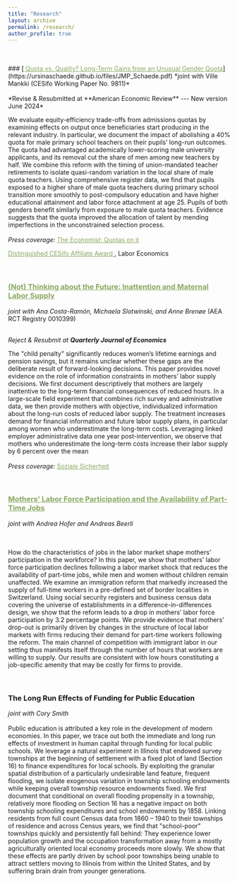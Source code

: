 ```yaml
---
title: "Research"
layout: archive
permalink: /research/
author_profile: true
---
```


<br />
<br />
<!-- ###  [Quota vs. Quality? Long-Term Gains from an Unusual Gender Quota (Job Market Paper)](https://ursinaschaede.github.io/files/JMP_Schaede.pdf) -->
### [<span style="color:#8AA761; text-decoration: underline"> Quota vs. Quality? Long-Term Gains from an Unusual Gender Quota</span>](https://ursinaschaede.github.io/files/JMP_Schaede.pdf)
*joint with Ville Mankki (CESifo Working Paper No. 9811)*
<br />
<br />
*Revise & Resubmitted at **American Economic Review** --- New version June 2024*  

We evaluate equity-efficiency trade-offs from admissions quotas by examining effects on output once beneficiaries start producing in the relevant industry. In particular, we document the impact of abolishing a 40% quota for male primary school teachers on their pupils’ long-run outcomes. The quota had advantaged academically lower-scoring male university applicants, and its removal cut the share of men among new teachers by half. We combine this reform with the timing of union-mandated teacher retirements to isolate quasi-random variation in the local share of male quota teachers. Using comprehensive register data, we find that pupils exposed to a higher share of male quota teachers during primary school transition more smoothly to post-compulsory education and have higher educational attainment and labor force attachment at age 25. Pupils of both genders benefit similarly from exposure to male quota teachers. Evidence suggests that the quota improved the allocation of talent by mending imperfections in the unconstrained selection process.
<br />
<br />
*Press coverage:*  [<span style="color:#8AA761; text-decoration: underline"> The Economist: Quotas on it </span>](https://ursinaschaede.github.io/files/economist_coverage.pdf)

[<span style="color:#8AA761; text-decoration: underline"> Distinguished CESifo Affiliate Award </span>](https://www.cesifo.org/en/research-network-area/labor-economics), Labor Economics
<br />
<br />
<br />
<!--### (Not) Thinking about the Future: Inattention and Maternal Labor Supply -->
### [<span style="color:#8AA761; text-decoration: underline"> (Not) Thinking about the Future: Inattention and Maternal Labor Supply</span>](https://anacostaramon.github.io/mls/Inattention_MaternalLaborSupply.pdf)

*joint with Ana Costa-Ramón, Michaela Slotwinski, and Anne Brenøe*
(AEA RCT Registry 0010399)
<br />
<br />

*Reject & Resubmit at **Quarterly Journal of Economics***  

The "child penalty" significantly reduces women’s lifetime earnings and pension savings, but it remains unclear whether these gaps are the deliberate result of forward-looking decisions. This paper provides novel evidence on the role of information constraints in mothers’ labor supply decisions. We first document descriptively that mothers are largely inattentive to the long-term financial consequences of reduced hours. In a large-scale field experiment that combines rich survey and administrative data, we then provide mothers with objective, individualized information about the long-run costs of reduced labor supply. The treatment increases demand for financial information and future labor supply plans, in particular among women who underestimate the long-term costs. Leveraging linked employer administrative data one year post-intervention, we observe that mothers who underestimate the long-term costs increase their labor supply by 6 percent over the mean
<br />
<br />
*Press coverage:*  [<span style="color:#8AA761; text-decoration: underline"> Soziale Sicherheit </span>](https://sozialesicherheit.ch/de/fur-mutter-ist-eine-scheidung-ein-riesenrisiko/)
<br />
<br />
<br />

### [<span style="color:#8AA761; text-decoration: underline"> Mothers' Labor Force Participation and the Availability of Part-Time Jobs </span>](https://ursinaschaede.github.io/files/part_time_jobs_maternal_ls.pdf)

*joint with Andrea Hofer and Andreas Beerli*

<br />
<br />
How do the characteristics of jobs in the labor market shape mothers’ participation in the workforce? In this paper, we show that mothers’ labor force participation declines following a labor market shock that reduces the availability of part-time jobs, while men and women without children remain unaffected. We examine an immigration reform that markedly increased the supply of full-time workers in a pre-defined set of border localities in Switzerland. Using social security registers and business census data covering the universe of establishments in a difference-in-differences design, we show that the reform leads to a drop in mothers’ labor force participation by 3.2 percentage points. We provide evidence that mothers’ drop-out is primarily driven by changes in the structure of local labor markets with firms reducing their demand for part-time workers following the reform. The main channel of competition with immigrant labor in our setting thus manifests itself through the number of hours that workers are willing to supply. Our results are consistent with low hours constituting a job-specific amenity that may be costly for firms to provide.   
<br />
<br />
<br />


<!---### Inattention and Labor Force Participation

*joint with Anne Brenøe, Ana Costa-Ramón and Michaela Slotwinski*
(Baseline and Follow Up I completed. AEA RCT Registry 0010399)
<br />
<br />
<br />
-->

### The Long Run Effects of Funding for Public Education
<!--[<span style="color:#8AA761; text-decoration: underline"> Slides here </span>](https://ursinaschaede.github.io/files/Slides_Landgrants_Schaede.pdf)-->
*joint with Cory Smith*
<br />
<br />
Public education is attributed a key role in the development of modern economies. In this paper, we trace out both the immediate and long run effects of investment in human capital through funding for local public schools. We leverage a natural experiment in Illinois that endowed survey townships at the beginning of settlement with a fixed plot of land (Section 16) to finance expenditures for local schools. By exploiting the granular spatial distribution of a particularly undesirable land feature, frequent flooding, we isolate exogenous variation in township schooling endowments while keeping overall township resource endowments fixed. We first document that conditional on overall flooding propensity in a township, relatively more flooding on Section 16 has a negative impact on both township schooling expenditures and school endowments by 1858. Linking residents from full count Census data from 1860 – 1940 to their townships of residence and across Census years, we find that "school-poor" townships quickly and persistently fall behind: They experience lower population growth and the occupation transformation away from a mostly agriculturally oriented local economy proceeds more slowly. We show that these effects are partly driven by school poor townships being unable to attract settlers moving to Illinois from within the United States, and by suffering brain drain from younger generations.
<br />
<br />
<br />
<br />
<br />
<!--- ### Work in progress:
<br />
#### Divorce, Investment in the Labor Market and Household Income Pooling (RCT) 

*joint with Ana Costa-Ramón, Michaela Slotwinski, and Johannes Stupperich* (Baseline and Follow Up completed. AEA RCT Registry 0012494)

We document several stylized facts about divorce perceptions and household specialization: First, women are over-optimistic about their own divorce likelihood and over-estimate claims to their partner's income post-divorce, suggesting that current specialization patterns are not optimal. Second, lower own divorce expectations correlate with lower career aspirations. Third, women who have been exposed to divorce and its financial implications in their close environment are better informed and specialize less in home production. Based on these insights, we develop a testimonial intervention that emulates learning from a divorce experience and measure its impact on household bargaining and career investment. 

<br />
#### Childcare Subsidies and Maternal Labor Supply: A Field Experiment

*joint with Ana Costa-Ramón and Michaela Slotwinski* (Baseline completed, Follow Up in the field. AEA RCT Registry 0013838)


<br />
#### The Causal Impact of an Anti-Bullying Intervention on Children's Development  (AEA RCT Registry 0010879)  

*joint with Tabea Braun, Ana Costa-Ramón and Ana Rodríguez-González* 
-->






<!-- ### [<span style="color:#16A085; text-decoration: underline"> Quota vs. Quality? Long Run Impacts of a Gender Quota (Job Market Paper)</span>](https://ursinaschaede.github.io/files/JMP_Schaede.pdf) -->

<!-- [normal link](https://www.google.com/)
<a href="https://www.google.com/" style="color: black; text-decoration: underline;text-decoration-style: dotted;">custom link</a> -->
